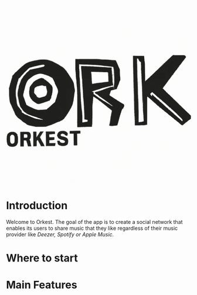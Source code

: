 ![Orkest Logo](/app/src/main/res/drawable/logo.jpeg)


# Introduction

Welcome to Orkest. The goal of the app is to create a social network that enables its users to share music that they like regardless of their music provider like *Deezer, Spotify or Apple Music.*

# Where to start

# Main Features
